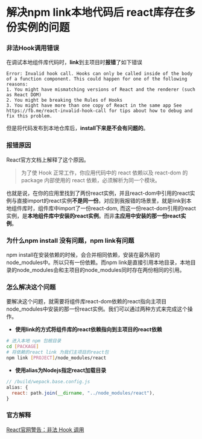 <TitleList></TitleList>

# 解决npm link本地代码后 react库存在多份实例的问题

### 非法Hook调用错误

在调试本地组件库代码时，**link**到主项目时**报错**了如下错误
```
Error: Invalid hook call. Hooks can only be called inside of the body of a function component. This could happen for one of the following reasons: 
1. You might have mismatching versions of React and the renderer (such as React DOM) 
2. You might be breaking the Rules of Hooks 
3. You might have more than one copy of React in the same app See https://fb.me/react-invalid-hook-call for tips about how to debug and fix this problem.
```

但是将代码发布到本地仓库后，**install下来是不会有问题的**。

### 报错原因

React官方文档上解释了这个原因。

> 为了使 Hook 正常工作，你应用代码中的 react 依赖以及 react-dom 的 package 内部使用的 react 依赖，必须解析为同一个模块。

也就是说，在你的应用里找到了两份react实例，并且react-dom中引用的react实例与直接import的react实例**不是同一份**。对应到我报错的场景里，就是link到本地组件库时，组件库中import了一份react-dom, 而这一份react-dom引用的react实例，是**本地组件库中安装的react实例**。而非**主应用中安装的那一份react实例**。

### 为什么npm install 没有问题，npm link有问题

npm install在安装依赖的时候，会合并相同依赖，安装在最外层的node_modules中。所以只有一份依赖。而npm link是直接引用本地目录，本地目录的node_modules会和主项目的node_modules同时存在两份相同的引用。

### 怎么解决这个问题
要解决这个问题，就需要将组件库react-dom依赖的react指向主项目node_modules中安装的那一份react实例。我们可以通过两种方式来完成这个操作。

- **使用link的方式将组件库的react依赖指向到主项目的react依赖**
```bash
# 进入本地 npm 包根目录
cd [PACKAGE]
# 将依赖的react link 为我们主项目的react包
npm link [PROJECT]/node_modules/react
```
- **使用alias为Nodejs指定react加载目录**
```js
// /build/wepack.base.config.js
alias: {
  react: path.join(__dirname, "../node_modules/react"),
}
```


### 官方解释
[React官网警告：非法 Hook 调用](https://zh-hans.legacy.reactjs.org/warnings/invalid-hook-call-warning.html#duplicate-react)